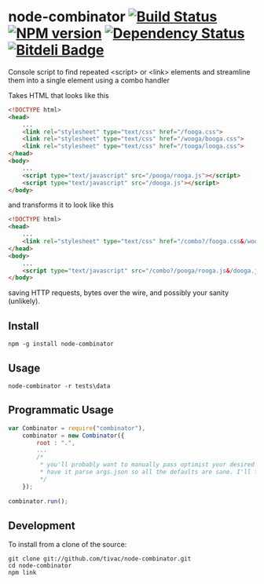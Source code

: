 node-combinator [![Build Status](https://travis-ci.org/tivac/node-combinator.png?branch=master)](https://travis-ci.org/tivac/node-combinator) [![NPM version](https://badge.fury.io/js/combinator.png)](http://badge.fury.io/js/combinator) [![Dependency Status](https://gemnasium.com/tivac/node-combinator.png)](https://gemnasium.com/tivac/node-combinator) [![Bitdeli Badge](https://d2weczhvl823v0.cloudfront.net/tivac/node-combinator/trend.png)](https://bitdeli.com/free "Bitdeli Badge")
===============

Console script to find repeated &lt;script&gt; or &lt;link&gt; elements and streamline them into a single element using a combo handler

Takes HTML that looks like this

```html
<!DOCTYPE html>
<head>
    ...
    <link rel="stylesheet" type="text/css" href="/fooga.css">
    <link rel="stylesheet" type="text/css" href="/wooga/booga.css">
    <link rel="stylesheet" type="text/css" href="/tooga/looga.css">
</head>
<body>
    ...
    <script type="text/javascript" src="/pooga/rooga.js"></script>
    <script type="text/javascript" src="/dooga.js"></script>
</body>
```

and transforms it to look like this

```html
<!DOCTYPE html>
<head>
    ...
    <link rel="stylesheet" type="text/css" href="/combo?/fooga.css&/wooga/booga.css&/tooga/looga.css">
</head>
<body>
    ...
    <script type="text/javascript" src="/combo?/pooga/rooga.js&/dooga.js"></script>
</body>
```
    
saving HTTP requests, bytes over the wire, and possibly your sanity (unlikely).

## Install ##

    npm -g install node-combinator

## Usage ##

    node-combinator -r tests\data
    
## Programmatic Usage ##

```javascript
var Combinator = require("combinator"),
    combinator = new Combinator({
        root : ".",
        ...
        /*
         * you'll probably want to manually pass optimist your desired args & then
         * have it parse args.json so all the defaults are sane. I'll fix that later I geuss.
         */
    });
    
combinator.run();
```

## Development ##

To install from a clone of the source:

    git clone git://github.com/tivac/node-combinator.git
    cd node-combinator
    npm link
